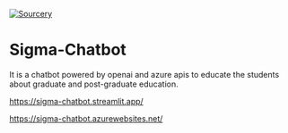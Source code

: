 [![Sourcery](https://img.shields.io/badge/Sourcery-enabled-brightgreen)](https://sourcery.ai)

# Sigma-Chatbot
It is a chatbot powered by openai and azure apis to educate the students about graduate and post-graduate education.

https://sigma-chatbot.streamlit.app/

https://sigma-chatbot.azurewebsites.net/
